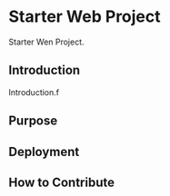 # Starter Web Project
Starter Wen Project.

## Introduction
Introduction.f

## Purpose

## Deployment

## How to Contribute